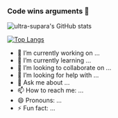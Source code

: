 ### Code wins arguments 👋

![ultra-supara's GitHub stats](https://github-readme-stats.vercel.app/api?username=ultra-supara&show_icons=true&theme=cobalt2)

[![Top Langs](https://github-readme-stats.vercel.app/api/top-langs/?username=ultra-supara&layout=compact&theme=cobalt2)](https://github.com/ultra-supara/github-readme-stats)


- 🔭 I’m currently working on ...
- 🌱 I’m currently learning ...
- 👯 I’m looking to collaborate on ...
- 🤔 I’m looking for help with ...
- 💬 Ask me about ...
- 📫 How to reach me: ...
- 😄 Pronouns: ...
- ⚡ Fun fact: ...
